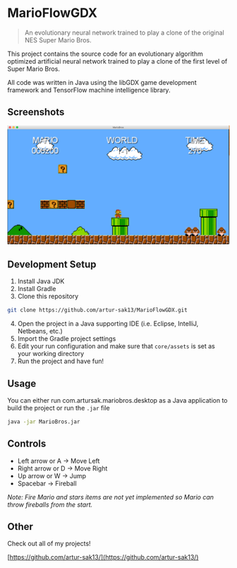 # MarioFlowGDX
> An evolutionary neural network trained to play a clone of the original NES Super Mario Bros.

This project contains the source code for an evolutionary algorithm optimized artificial neural network trained to play a clone of the first level of Super Mario Bros.

All code was written in Java using the libGDX game development framework and TensorFlow machine intelligence library.

## Screenshots
![](https://github.com/artur-sak13/MarioFlowGDX/blob/master/core/assets/gameplay.png)

## Development Setup
1. Install Java JDK
2. Install Gradle
3. Clone this repository
```sh
git clone https://github.com/artur-sak13/MarioFlowGDX.git
```
4. Open the project in a Java supporting IDE (i.e. Eclipse, IntelliJ, Netbeans, etc.)
5. Import the Gradle project settings
6. Edit your run configuration and make sure that `core/assets` is set as your working directory
7. Run the project and have fun!

## Usage
You can either run com.artursak.mariobros.desktop as a Java application to build the project or run the `.jar` file
```sh
java -jar MarioBros.jar
```
## Controls
* Left arrow or A -> Move Left
* Right arrow or D -> Move Right
* Up arrow or W -> Jump
* Spacebar -> Fireball

*Note: Fire Mario and stars items are not yet implemented so Mario can throw fireballs from the start.*

## Other
Check out all of my projects!

[https://github.com/artur-sak13/](https://github.com/artur-sak13/)
